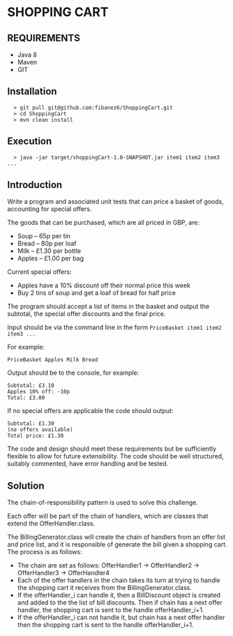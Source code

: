 # SHOPPING CART

## REQUIREMENTS
* Java 8
* Maven
* GIT

## Installation

```
  > git pull git@github.com:fibanez6/ShoppingCart.git
  > cd ShoppingCart
  > mvn clean install
```

## Execution

```
  > java -jar target/shoppingCart-1.0-SNAPSHOT.jar item1 item2 item3 ...
```


## Introduction

Write a program and associated unit tests that can price a basket of goods, accounting for special offers.

The goods that can be purchased, which are all priced in GBP, are:

-   Soup – 65p per tin
-   Bread – 80p per loaf
-   Milk – £1.30 per bottle
-   Apples – £1.00 per bag

Current special offers:

-   Apples have a 10% discount off their normal price this week
-   Buy 2 tins of soup and get a loaf of bread for half price

The program should accept a list of items in the basket and output the
subtotal, the special offer discounts and the final price.

Input should be via the command line in the form `PriceBasket item1 item2 item3 ...`

For example:

    PriceBasket Apples Milk Bread

Output should be to the console, for example:

    Subtotal: £3.10
    Apples 10% off: -10p
    Total: £3.00

If no special offers are applicable the code should output:

    Subtotal: £1.30
    (no offers available)
    Total price: £1.30

The code and design should meet these requirements but be sufficiently flexible to allow for future extensibility. The
code should be well structured, suitably commented, have error handling and be tested.

## Solution

The chain-of-responsibility pattern is used to solve this challenge.

Each offer will be part of the chain of handlers, which are classes that extend the OfferHandler.class.

The BillingGenerator.class will create the chain of handlers from an offer list and price list, and it
is responsible of generate the bill given a shopping cart. The process is as follows:

- The chain are set as follows: OfferHandler1 -> OfferHandler2 -> OfferHandler3 -> OfferHandler4
- Each of the offer handlers in the chain takes its turn at trying to handle the shopping cart it
receives from the BillingGenerator.class.
- If the offerHandler_i can handle it, then a BillDiscount object is created and added to the the list of bill discounts. Then if chain has a next offer handler,
the shopping cart is sent to the handle offerHandler_i+1.
- If the offerHandler_i can not handle it, but chain has a next offer handler then the shopping cart is sent to the handle offerHandler_i+1.







